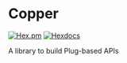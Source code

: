 # Copper

[![Hex.pm](https://img.shields.io/hexpm/v/copper.svg?style=for-the-badge)](https://hex.pm/packages/copper)
[![Hexdocs](https://img.shields.io/badge/docs-hexdocs-blueviolet.svg?style=for-the-badge)](https://hexdocs.pm/copper)

A library to build Plug-based APIs
